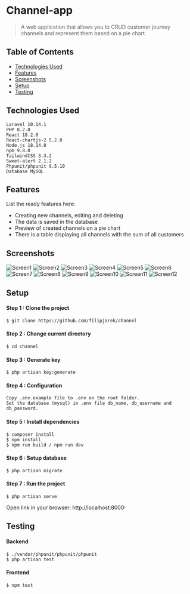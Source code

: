 # Channel-app
> A web application that allows you to CRUD customer journey channels and represent them based on a pie chart.

## Table of Contents
* [Technologies Used](#technologies-used)
* [Features](#features)
* [Screenshots](#screenshots)
* [Setup](#setup)
* [Testing](#testing)

## Technologies Used
    
    Laravel 10.14.1
    PHP 8.2.0
    React 18.2.0
    React-chartjs-2 5.2.0
    Node.js 18.14.0
    npm 9.8.0
    TailwindCSS 3.3.2
    Sweet-alert 2.1.2
    Phpunit/phpunit 9.5.10
    Database MySQL
    
## Features
List the ready features here:
- Creating new channels, editing and deleting
- The data is saved in the database
- Preview of created channels on a pie chart
- There is a table displaying all channels with the sum of all customers

## Screenshots
![Screen1](./Screenshots/Screenshot_1.png)
![Screen2](./Screenshots/Screenshot_2.png)
![Screen3](./Screenshots/Screenshot_3.png)
![Screen4](./Screenshots/Screenshot_4.png)
![Screen5](./Screenshots/Screenshot_5.png)
![Screen6](./Screenshots/Screenshot_6.png)
![Screen7](./Screenshots/Screenshot_7.png)
![Screen8](./Screenshots/Screenshot_8.png)
![Screen9](./Screenshots/Screenshot_9.png)
![Screen10](./Screenshots/Screenshot_10.png)
![Screen11](./Screenshots/Screenshot_11.png)
![Screen12](./Screenshots/Screenshot_12.png)

## Setup
#### Step 1 : Clone the project
```
$ git clone https://github.com/filipjarek/channel
```
#### Step 2 : Change current directory
```
$ cd channel
```
#### Step 3 : Generate key
```
$ php artisan key:generate
```
#### Step 4 : Configuration
```
Copy .env.example file to .env on the root folder.
Set the database (mysql) in .env file db_name, db_username and db_password.
```
#### Step 5 : Install dependencies
```
$ composer install
$ npm install
$ npm run build / npm run dev
```
#### Step 6 : Setup database
```
$ php artisan migrate
```
#### Step 7 : Run the project
```
$ php artisan serve
```
Open link in your browser: http://localhost:8000:

## Testing

#### Backend
```
$ ./vendor/phpunit/phpunit/phpunit
$ php artisan test
```
#### Frontend
```
$ npm test
```
